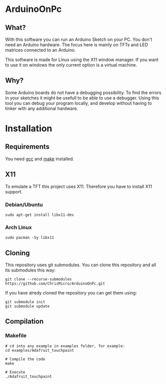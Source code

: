 # ArduinoOnPc

## What?

With this software you can run an Arduino Sketch on your PC.
You don't need an Arduino hardware.
The focus here is mainly on TFTs and LED matrices connected to an Arduino.

This software is made for Linux using the X11 window manager.
If you want to use it on windows the only current option is a virtual machine.

## Why?

Some Arduino boards do not have a debugging possibility.
To find the errors in your sketches it might be usefull to be able to use a debugger.
Using this tool you can debug your program locally, and develop without having
to tinker with any additional hardware.

# Installation

## Requirements

You need [gcc](https://gcc.gnu.org/) and [make](https://www.gnu.org/software/make/) installed.

## X11

To emulate a TFT this project uses X11. Therefore you have to install X11 support.

### Debian/Ubuntu

```
sudo apt-get install libx11-dev
```

### Arch Linux

```
sudo pacman -Sy libx11
```
## Cloning
This repository uses git submodules. You can clone this repository and all its
submodules this way:
```
git clone --recurse-submodules https://github.com/ChrisMicro/ArduinoOnPc.git
```

If you have alredy cloned the repository you can get them using:
```
git submodule init
git submodule update
```

## Compilation

### Makefile

```
# cd into any example in examples folder, for example:
cd examples/Adafruit_touchpaint

# Compile the code
make

# Execute
./Adafruit_touchpaint
```
